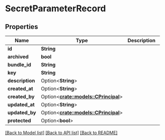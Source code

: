 # SecretParameterRecord

## Properties

Name | Type | Description | Notes
------------ | ------------- | ------------- | -------------
**id** | **String** |  | 
**archived** | **bool** |  | 
**bundle_id** | **String** |  | 
**key** | **String** |  | 
**description** | Option<**String**> |  | [optional]
**created_at** | Option<**String**> |  | [optional]
**created_by** | Option<[**crate::models::CPrincipal**](CPrincipal.md)> |  | [optional]
**updated_at** | Option<**String**> |  | [optional]
**updated_by** | Option<[**crate::models::CPrincipal**](CPrincipal.md)> |  | [optional]
**protected** | Option<**bool**> |  | [optional]

[[Back to Model list]](../README.md#documentation-for-models) [[Back to API list]](../README.md#documentation-for-api-endpoints) [[Back to README]](../README.md)


